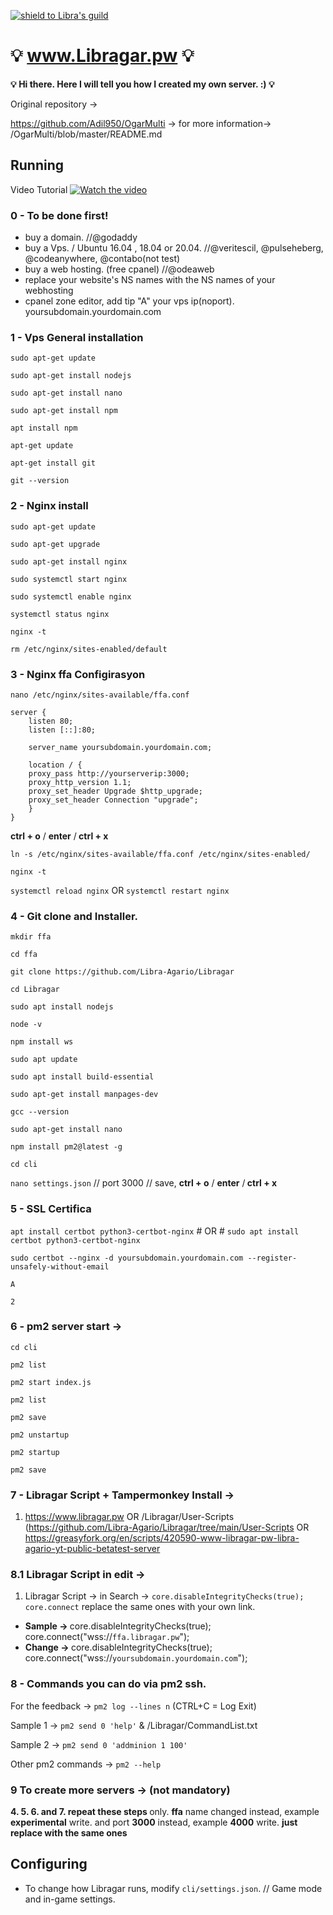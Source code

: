[![shield to Libra's guild](https://discordapp.com/api/guilds/538054682699104256/embed.png?style=shield)](https://discord.gg/UuVHSZR)


# :bulb: www.Libragar.pw :bulb:
<b>:bulb: Hi there. Here I will tell you how I created my own server. :) :bulb:</b>

Original repository -> 

https://github.com/Adil950/OgarMulti -> for more information-> /OgarMulti/blob/master/README.md 

## Running
Video Tutorial [![Watch the video](https://i.imgur.com/RHqwwEU.png)](https://youtube.com/libraa)


### 0 - To be done first!
- buy a domain. //@godaddy
- buy a Vps. / Ubuntu 16.04 , 18.04 or 20.04. //@veritescil, @pulseheberg, @codeanywhere, @contabo(not test)
- buy a web hosting. (free cpanel) //@odeaweb
- replace your website's NS names with the NS names of your webhosting
- cpanel zone editor, add tip "A" your vps ip(noport). yoursubdomain.yourdomain.com 



 ### 1 - Vps General installation


`sudo apt-get update`

`sudo apt-get install nodejs`


`sudo apt-get install nano`


`sudo apt-get install npm`

`apt install npm`



`apt-get update`

`apt-get install git`

`git --version`


### 2 - Nginx install 

`sudo apt-get update`


`sudo apt-get upgrade`


`sudo apt-get install nginx`


`sudo systemctl start nginx`

`sudo systemctl enable nginx`


`systemctl status nginx `

`nginx -t `

`rm /etc/nginx/sites-enabled/default`






### 3 - <b> Nginx ffa Configirasyon</b>

`nano /etc/nginx/sites-available/ffa.conf` 

	server {
		listen 80;
		listen [::]:80;

		server_name yoursubdomain.yourdomain.com;

		location / {
		proxy_pass http://yourserverip:3000;
		proxy_http_version 1.1;
		proxy_set_header Upgrade $http_upgrade;
		proxy_set_header Connection "upgrade";
		}
	}


<b>ctrl + o</b> / <b>enter</b> /<b> ctrl + x</b>

 
`ln -s /etc/nginx/sites-available/ffa.conf /etc/nginx/sites-enabled/`

`nginx -t`

`systemctl reload nginx` OR `systemctl restart nginx` 



### 4 - Git clone and Installer.

`mkdir ffa`

`cd ffa`

`git clone https://github.com/Libra-Agario/Libragar`

`cd Libragar`

`sudo apt install nodejs`

`node -v`

`npm install ws`

`sudo apt update`

`sudo apt install build-essential`

`sudo apt-get install manpages-dev`

`gcc --version`

`sudo apt-get install nano`

`npm install pm2@latest -g`

`cd cli`

`nano settings.json` // port 3000 // save, <b>ctrl + o</b> / <b>enter</b> /<b> ctrl + x</b>



### 5 - SSL Certifica

`apt install certbot python3-certbot-nginx`  # OR # `sudo apt install certbot python3-certbot-nginx`


`sudo certbot --nginx -d yoursubdomain.yourdomain.com --register-unsafely-without-email`

`A`

`2`





### 6 - pm2 server start -> 

`cd cli`

`pm2 list`

`pm2 start index.js`

`pm2 list`

`pm2 save`



`pm2 unstartup` 

`pm2 startup`

`pm2 save`


### 7 - Libragar Script + Tampermonkey Install -> 
1. https://www.libragar.pw OR /Libragar/User-Scripts (https://github.com/Libra-Agario/Libragar/tree/main/User-Scripts
OR https://greasyfork.org/en/scripts/420590-www-libragar-pw-libra-agario-yt-public-betatest-server 

### 8.1 Libragar Script in edit ->
1. Libragar Script -> in Search -> `core.disableIntegrityChecks(true); core.connect` replace the same ones with your own link.
 - <b> Sample -> </b> core.disableIntegrityChecks(true); core.connect("wss://`ffa.libragar.pw`");
 - <b> Change -> </b>  core.disableIntegrityChecks(true); core.connect("wss://`yoursubdomain.yourdomain.com`");


### 8 - </b> Commands you can do via pm2 ssh.

For the feedback -> `pm2 log --lines n` (CTRL+C = Log Exit)

Sample 1 ->  `pm2 send 0 'help'`  &   /Libragar/CommandList.txt

Sample 2 ->  `pm2 send 0 'addminion 1 100'` 

Other pm2 commands -> `pm2 --help`




### 9 To create more servers -> (not mandatory)
<b> 4. 5. 6. and 7. repeat these steps </b>
only. <b>ffa</b> name changed instead, example <b>experimental</b> write. and port <b>3000</b> instead, example <b>4000</b> write. 
<b>just replace with the same ones</b>

## Configuring

- To change how Libragar runs, modify `cli/settings.json`. // Game mode and in-game settings.


